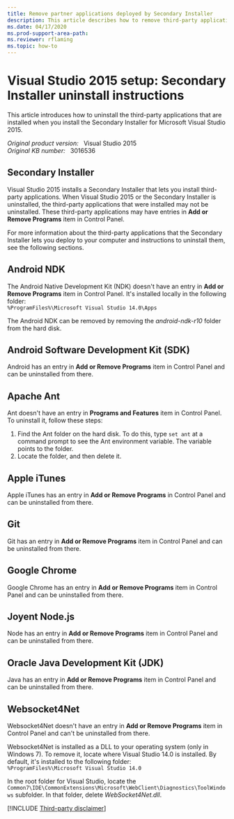 ```yaml
---
title: Remove partner applications deployed by Secondary Installer
description: This article describes how to remove third-party applications that the Secondary Installer in Visual Studio 2015 setup lets users deploy to their computer.
ms.date: 04/17/2020
ms.prod-support-area-path:
ms.reviewer: rflaming
ms.topic: how-to
---
```

# Visual Studio 2015 setup: Secondary Installer uninstall instructions

This article introduces how to uninstall the third-party applications that are installed when you install the Secondary Installer for Microsoft Visual Studio 2015.

_Original product version:_ &nbsp; Visual Studio 2015  
_Original KB number:_ &nbsp; 3016536

## Secondary Installer

Visual Studio 2015 installs a Secondary Installer that lets you install third-party applications. When Visual Studio 2015 or the Secondary Installer is uninstalled, the third-party applications that were installed may not be uninstalled. These third-party applications may have entries in **Add or Remove Programs** item in Control Panel.

For more information about the third-party applications that the Secondary Installer lets you deploy to your computer and instructions to uninstall them, see the following sections.

## Android NDK

The Android Native Development Kit (NDK) doesn't have an entry in **Add or Remove Programs** item in Control Panel. It's installed locally in the following folder:  
`%ProgramFiles%\Microsoft Visual Studio 14.0\Apps`

The Android NDK can be removed by removing the *android-ndk-r10* folder from the hard disk.

## Android Software Development Kit (SDK)

Android has an entry in **Add or Remove Programs** item in Control Panel and can be uninstalled from there.

## Apache Ant

Ant doesn't have an entry in **Programs and Features** item in Control Panel. To uninstall it, follow these steps:

1. Find the Ant folder on the hard disk. To do this, type `set ant` at a command prompt to see the Ant environment variable. The variable points to the folder.
2. Locate the folder, and then delete it.

## Apple iTunes

Apple iTunes has an entry in **Add or Remove Programs** in Control Panel and can be uninstalled from there.

## Git

Git has an entry in **Add or Remove Programs** item in Control Panel and can be uninstalled from there.

## Google Chrome

Google Chrome has an entry in **Add or Remove Programs** item in Control Panel and can be uninstalled from there.

## Joyent Node.js

Node has an entry in **Add or Remove Programs** item in Control Panel and can be uninstalled from there.

## Oracle Java Development Kit (JDK)

Java has an entry in **Add or Remove Programs** item in Control Panel and can be uninstalled from there.

## Websocket4Net

Websocket4Net doesn't have an entry in **Add or Remove Programs** item in Control Panel and can't be uninstalled from there.

Websocket4Net is installed as a DLL to your operating system (only in Windows 7). To remove it, locate where Visual Studio 14.0 is installed. By default, it's installed to the following folder:  
`%ProgramFiles%\Microsoft Visual Studio 14.0`

In the root folder for Visual Studio, locate the `Common7\IDE\CommonExtensions\Microsoft\WebClient\Diagnostics\ToolWindows` subfolder. In that folder, delete *WebSocket4Net.dll*.

[!INCLUDE [Third-party disclaimer](../../includes/third-party-disclaimer.md)]
